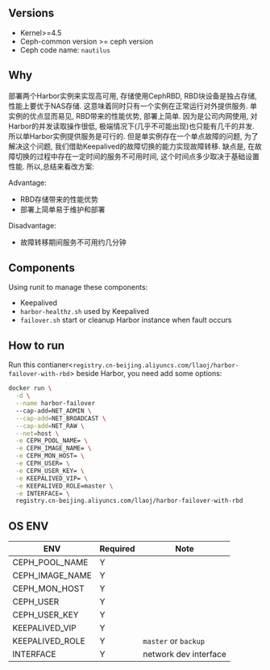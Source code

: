 ## Versions

- Kernel>=4.5
- Ceph-common version >= ceph version
- Ceph code name: `nautilus`

## Why

部署两个Harbor实例来实现高可用, 存储使用CephRBD, RBD块设备是独占存储, 性能上要优于NAS存储.
这意味着同时只有一个实例在正常运行对外提供服务. 单实例的优点显而易见, RBD带来的性能优势, 部署上简单. 因为是公司内网使用, 对Harbor的并发读取操作很低, 极端情况下(几乎不可能出现)也只能有几千的并发. 所以单Harbor实例提供服务是可行的.
但是单实例存在一个单点故障的问题, 为了解决这个问题, 我们借助Keepalived的故障切换的能力实现故障转移. 缺点是, 在故障切换的过程中存在一定时间的服务不可用时间, 这个时间点多少取决于基础设置性能. 所以,总结来看改方案:

Advantage:

- RBD存储带来的性能优势
- 部署上简单易于维护和部署

Disadvantage:

- 故障转移期间服务不可用约几分钟

## Components

Using runit to manage these components:

- Keepalived
- `harbor-healthz.sh` used by Keepalived
- `failover.sh` start or cleanup Harbor instance when fault occurs

## How to run

Run this contianer<`registry.cn-beijing.aliyuncs.com/llaoj/harbor-failover-with-rbd`> beside Harbor, you need add some options:

```sh
docker run \
  -d \
  --name harbor-failover
  --cap-add=NET_ADMIN \
  --cap-add=NET_BROADCAST \
  --cap-add=NET_RAW \
  --net=host \
  -e CEPH_POOL_NAME= \
  -e CEPH_IMAGE_NAME= \
  -e CEPH_MON_HOST= \
  -e CEPH_USER= \
  -e CEPH_USER_KEY= \
  -e KEEPALIVED_VIP= \
  -e KEEPALIVED_ROLE=master \
  -e INTERFACE= \
  registry.cn-beijing.aliyuncs.com/llaoj/harbor-failover-with-rbd
```

## OS ENV

| ENV             | Required | Note                  |
| --------------- | -------- | --------------------- |
| CEPH_POOL_NAME  | Y        |                       |
| CEPH_IMAGE_NAME | Y        |                       |
| CEPH_MON_HOST   | Y        |                       |
| CEPH_USER       | Y        |                       |
| CEPH_USER_KEY   | Y        |                       |
| KEEPALIVED_VIP  | Y        |                       |
| KEEPALIVED_ROLE | Y        | `master` or `backup`  |
| INTERFACE       | Y        | network dev interface |


